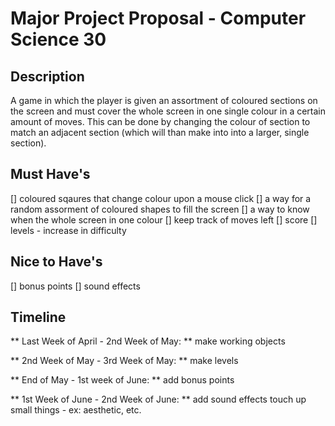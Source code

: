 # Major Project Proposal - Computer Science 30

## Description
A game in which the player is given an assortment of coloured sections on the screen and must cover the whole screen in one single colour in a certain amount of moves. This can be done by changing the colour of section to match an adjacent section (which will than make into into a larger, single section). 

## Must Have's
[] coloured sqaures that change colour upon a mouse click
[] a way for a random assorment of coloured shapes to fill the screen
[] a way to know when the whole screen in one colour
[] keep track of moves left
[] score
[] levels - increase in difficulty

## Nice to Have's
[] bonus points 
[] sound effects

## Timeline
** Last Week of April - 2nd Week of May: ** 
  make working objects
  
** 2nd Week of May - 3rd Week of May: **
  make levels 

** End of May - 1st week of June: **
  add bonus points
  
** 1st Week of June - 2nd Week of June: **
  add sound effects
  touch up small things - ex: aesthetic, etc.


